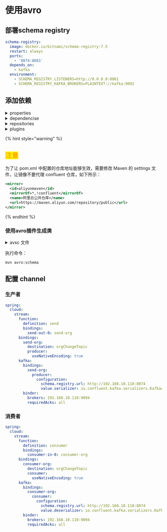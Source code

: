 # 使用avro

## 部署schema registry

```yaml
schema-registry:
  image: docker.io/bitnami/schema-registry:7.5
  restart: always
  ports:
    - '8074:8081'
  depends_on:
    - kafka
  environment:
    - SCHEMA_REGISTRY_LISTENERS=http://0.0.0.0:8081
    - SCHEMA_REGISTRY_KAFKA_BROKERS=PLAINTEXT://kafka:9092
```

## 添加依赖

<details>

<summary>properties</summary>

```xml
<confluent.version>5.2.0</confluent.version>
<avro.version>1.11.3</avro.version>
```

</details>

<details>

<summary>dependencise</summary>

<pre class="language-xml"><code class="lang-xml"><strong>&#x3C;dependency>
</strong>    &#x3C;groupId>org.apache.avro&#x3C;/groupId>
    &#x3C;artifactId>avro&#x3C;/artifactId>
    &#x3C;version>${avro.version}&#x3C;/version>
&#x3C;/dependency>
&#x3C;dependency>
    &#x3C;groupId>io.confluent&#x3C;/groupId>
    &#x3C;artifactId>kafka-streams-avro-serde&#x3C;/artifactId>
    &#x3C;version>${confluent.version}&#x3C;/version>
&#x3C;/dependency>
&#x3C;dependency>
    &#x3C;groupId>io.confluent&#x3C;/groupId>
    &#x3C;artifactId>kafka-avro-serializer&#x3C;/artifactId>
    &#x3C;version>${confluent.version}&#x3C;/version>
    &#x3C;exclusions>
        &#x3C;exclusion>
            &#x3C;groupId>org.slf4j&#x3C;/groupId>
            &#x3C;artifactId>slf4j-api&#x3C;/artifactId>
        &#x3C;/exclusion>
        &#x3C;exclusion>
            &#x3C;groupId>org.slf4j&#x3C;/groupId>
            &#x3C;artifactId>slf4j-log4j12&#x3C;/artifactId>
        &#x3C;/exclusion>
    &#x3C;/exclusions>
&#x3C;/dependency>
</code></pre>

</details>

<details>

<summary>repositories</summary>

```xml
<repository>
    <id>confluent</id>
    <url>https://packages.confluent.io/maven/</url>
</repository>
```

</details>

<details>

<summary>plugins</summary>

```
<plugin>
    <groupId>org.apache.avro</groupId>
    <artifactId>avro-maven-plugin</artifactId>
    <version>${avro.version}</version>
    <configuration>
        <sourceDirectory>src/main/resources/avro</sourceDirectory>
        <outputDirectory>src/main/java</outputDirectory>
    </configuration>
    <executions>
        <execution>
            <phase>generate-sources</phase>
            <goals>
                <goal>schema</goal>
                <goal>protocol</goal>
                <goal>idl-protocol</goal>
            </goals>
        </execution>
    </executions>
</plugin>
```

</details>

{% hint style="warning" %}
## <mark style="color:orange;">注意</mark>

为了让 pom.xml 中配置的仓库地址能够生效，需要修改 Maven 的 settings 文件，让镜像不要代理 confluent 仓库，如下所示：

```xml
<mirror>
  <id>aliyunmaven</id>
  <mirrorOf>*,!confluent</mirrorOf>
  <name>阿里云公共仓库</name>
  <url>https://maven.aliyun.com/repository/public</url>
</mirror>
```
{% endhint %}

### 使用avro插件生成类

<details>

<summary>avsc 文件</summary>

```json
{
  "namespace": "com.study.organization.model",
  "type": "record",
  "name": "OrganizationChangeModel",
  "fields": [
    {
      "name": "typeName",
      "type": "string"
    },
    {
      "name": "action",
      "type": "string"
    },
    {
      "name": "organizationId",
      "type": "string"
    },
    {
      "name": "correlationId",
      "type": ["null", "string"],
      "default": null
    }
  ]
}
```

</details>

执行命令：

```properties
mvn avro:schema
```

## 配置 channel

### 生产者

```yaml
spring:
  cloud:
    stream:
      function:
        definition: send
        bindings:
          send-out-0: send-org
      bindings:
        send-org:
          destination: orgChangeTopic
          producer:
            useNativeEncoding: true
      kafka:
        bindings:
          send-org:
            producer:
              configuration:
                schema.registry.url: http://192.168.10.110:8074
                value.serializer: io.confluent.kafka.serializers.KafkaAvroSerializer
        binder:
          brokers: 192.168.10.110:9094
          requiredAcks: all
```

### 消费者

```yaml
spring:
  cloud:
    stream:
      function:
        definition: consumer
        bindings:
          consumer-in-0: consumer-org
      bindings:
        consumer-org:
          destination: orgChangeTopic
          consumer:
            useNativeEncoding: true
      kafka:
        bindings:
          consumer-org:
            consumer:
              configuration:
                schema.registry.url: http://192.168.10.110:8074
                value.deserializer: io.confluent.kafka.serializers.KafkaAvroDeserializer
        binder:
          brokers: 192.168.10.110:9094
          requiredAcks: all
```
